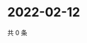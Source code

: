 # 2022-02-12

共 0 条

<!-- BEGIN WEIBO -->
<!-- 最后更新时间 Sat Feb 12 2022 14:15:44 GMT+0800 (China Standard Time) -->

<!-- END WEIBO -->

